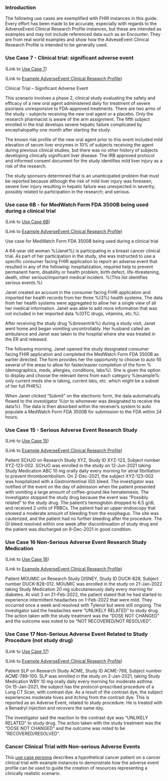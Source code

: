 ### Introduction

The following use cases are exemplified with FHIR instances in this guide. Every effort has been made to be accurate, especially with regards to the AdverseEvent Clinical Research Profile instances, but these are intended as examples and may not include referenced data such as an Encounter. They are from real world examples and show how the AdveseEvent Clinical Research Profile is intended to be generally used. 

### Use Case 7 - Clinical trial: significant adverse event

(Link to [Use Case 7](https://confluence.hl7.org/pages/viewpage.action?pageId=49646529#AdverseEventUseCases-UseCase7-Clinicaltrial:significantadverseevent))

(Link to [Example AdverseEvent Clinical Research Profile](AdverseEvent-ClinicalResearchAdverseEventUseCase7.html))

Clinical Trial – Significant Adverse Event

This scenario involves a phase 2, clinical study evaluating the safety and efficacy of a new oral agent administered daily for treatment of severe psoriasis unresponsive to FDA-approved treatments.  There are two arms of the study – subjects receiving the new oral agent or a placebo.  Only the research pharmacist is aware of the arm assignment.    The fifth subject enrolled in the trial develops severe hepatic failure complicated by encephalopathy one month after starting the study. 

The known risk profile of the new oral agent prior to this event included mild elevation of serum liver enzymes in 10% of subjects receiving the agent during previous clinical studies, but there was no other history of subjects developing clinically significant liver disease.  The IRB approved protocol and informed consent document for the study identifies mild liver injury as a risk of the research.

The study sponsors determined that is an unanticipated problem that must be reported because although the risk of mild liver injury was foreseen, severe liver injury resulting in hepatic failure was unexpected in severity; possibly related to participation in the research; and serious.

### Use case 6B - for MedWatch Form FDA 3500B being used during a clinical trial

(Link to [Use Case 6B](https://confluence.hl7.org/pages/viewpage.action?pageId=49646529#AdverseEventUseCases-UseCase6-AdverseReactionreportingviaFDAMedWatchform))

(Link to [Example AdverseEvent Clinical Research Profile](AdverseEvent-clinical-research-ae-example-medwatch-patient-report.html))

Use case for MedWatch Form FDA 3500B being used during a clinical trial
  
A 64-year old woman %(Janet%) is participating in a breast cancer clinical trial. As part of her participation in the study, she was instructed to use a specific consumer facing FHIR application to report an adverse event that resulted in any of the following: hospitalization, required help to prevent permanent harm, disability or health problem, birth defect, life-threatening, death, other serious/important medical incident. %(This list identifies serious events.%)  

Janet created an account in the consumer facing FHIR application and imported her health records from her three %(3%) health systems. The data from her health systems were aggregated to allow her a single view of all her medical information. Janet was able to add more information that was not included in her imported data %(OTC drugs, vitamins, etc.%).  

After receiving the study drug %(bresentrik%) during a study visit, Janet went home and began vomiting uncontrollably. Her husband called an ambulance and Janet was taken to the hospital where she was treated in the ER and released.  

The following morning, Janet opened the study designated consumer facing FHIR application and completed the MedWatch Form FDA 3500B as earlier directed. The form provides her the opportunity to choose to auto fill several of the areas to allow for faster/easier completion of the form %(demographics, meds, allergies, conditions, labs%). She is given the option to display and choose the relevant items from each category %(example%: only current meds she is taking, current labs, etc. which might be a subset of her full PHR%).  

When Janet clicked “Submit” on the electronic form, the data automatically flowed to the investigator %(or to whomever was designated to receive the data%). The data is then absorbed within the receiver’s system to auto populate a MedWatch Form FDA 3500B for submission to the FDA within 24 hours.


### Use Case 15 - Serious Adverse Event Research Study

(Link to [Use Case 15](https://confluence.hl7.org/pages/viewpage.action?pageId=49646529#AdverseEventUseCases-Usecase15-SeriousAdverseEventResearchStudyMedication))

(Link to [Example AdverseEvent Clinical Research Profile](AdverseEvent-ClinicalResearchAdverseEventUseCase15.html))

Patient SCHJO on Research Study XYZ, Study ID XYZ-123, Subject number XYZ-123-002. SCHJO was enrolled in the study on 12-Jun-2021 taking Study Medication ABC 10 mg orally daily every morning for atrial fibrillation to prevent thromboembolism.  On 2-Dec-2021, the subject XYZ-123-002 was hospitalized with a Gastrointestinal (GI) bleed. The investigator was notified of the event on the day of admission when the patient presented with vomiting a large amount of coffee-ground like hematemesis.  The investigator stopped the study drug because the event was “Possibly related” to the study drug.  The patient’s hemoglobin dropped to 6.5 g/dL and received 2 units of PRBCs.  The patient had an upper endoscopy that showed a moderate amount of bleeding from the esophagus. The site was cauterized, and the patient had no further bleeding after the procedure. The GI bleed resolved within one week after discontinuation of study drug and the patient was discharged on 9-Dec-2021 in good condition.

### Use Case 16 Non-Serious Adverse Event Research Study Medication

(Link to [Use Case 16](https://confluence.hl7.org/pages/viewpage.action?pageId=49646529#AdverseEventUseCases-Usecase16-Non-SeriousAdverseEventResearchStudyMedication))

(Link to [Example AdverseEvent Clinical Research Profile](AdverseEvent-ClinicalResearchAdverseEventUseCase16.html))

Patient MOUMIC on Research Study DISNEY, Study ID DUCK-828, Subject number DUCK-828-012. MOUMIC was enrolled in the study on 21-Jan-2022 taking Study Medication 20 mg subcutaneously daily every morning for diabetes.  At visit 3 on 21-Feb-2022, the patient stated that he had started to experience intermittent headaches on 1-Feb-2022 that were mild. They occurred once a week and resolved with Tylenol but were still ongoing. The investigator said the headaches were “UNLIKELY RELATED” to study drug.  The action taken with the study treatment was the “DOSE NOT CHANGED” and the outcome was noted to be “NOT RECOVERED/NOT RESOLVED”.

### Use Case 17 Non-Serious Adverse Event Related to Study Procedure (not study drug)

(Link to [Use Case 17](https://confluence.hl7.org/pages/viewpage.action?pageId=49646529#AdverseEventUseCases-UseCase17:AErelatedtostudyprocedure(notstudydrug)))

(Link to [Example AdverseEvent Clinical Research Profile](AdverseEvent-ClinicalResearchAdverseEventUseCase17.html))

Patient SLP on Research Study ACME, Study ID ACME-789, Subject number ACME-789-100. SLP was enrolled in the study on 2-Jan-2021, taking Study Medication WBY 10 mg orally daily every morning for moderate asthma.  
On 15-Jan-2021, the subject has the protocol-prescribed procedure of a Lung CT Scan, with contrast dye.  As a result of the contrast dye, the subject experiences moderate hives and itching from the contrast dye.  This is reported as an Adverse Event, related to study procedure.  He is treated with a Benadryl injection and recovers the same day.

The investigator said the reaction to the contrast dye was “UNLIKELY RELATED” to study drug.  The action taken with the study treatment was the “DOSE NOT CHANGED” and the outcome was noted to be “RECOVERED/RESOLVED”.

### Cancer Clinical Trial with Non-serious Adverse Events

This [use case persona](exampleCancerClinicalTrial.html) describes a hypothetical cancer patient on a cancer clinical trial with example instances to demonstrate how the adverse event profile can be used to guide the creation of resources representing a clinically realistic scenario.



